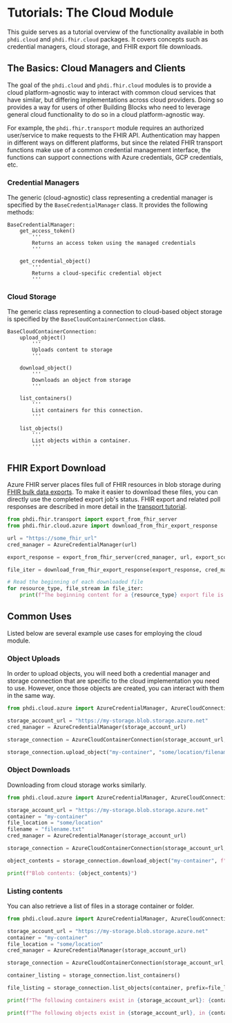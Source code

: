# Tutorials: The Cloud Module

This guide serves as a tutorial overview of the functionality available in both `phdi.cloud` and `phdi.fhir.cloud` packages. It covers concepts such as credential managers, cloud storage, and FHIR export file downloads.

## The Basics: Cloud Managers and Clients

The goal of the `phdi.cloud` and `phdi.fhir.cloud` modules is to provide a cloud platform-agnostic way to interact with common cloud services that have similar, but differing implementations across cloud providers. Doing so provides a way for users of other Building Blocks who need to leverage general cloud functionality to do so in a cloud platform-agnostic way.

For example, the `phdi.fhir.transport` module requires an authorized user/service to make requests to the FHIR API. Authentication may happen in different ways on different platforms, but since the related FHIR transport functions make use of a common credential management interface, the functions can support connections with Azure credentials, GCP credentials, etc.

### Credential Managers

The generic (cloud-agnostic) class representing a credential manager is specified by the `BaseCredentialManager` class. It provides the following methods:

```
BaseCredentialManager:
    get_access_token()
        '''
        Returns an access token using the managed credentials
        '''

    get_credential_object()
        '''
        Returns a cloud-specific credential object
        '''
```

### Cloud Storage

The generic class representing a connection to cloud-based object storage is specified by the `BaseCloudContainerConnection` class.

```
BaseCloudContainerConnection:
    upload_object()
        '''
        Uploads content to storage
        '''

    download_object()
        '''
        Downloads an object from storage
        '''

    list_containers()
        '''
        List containers for this connection.
        '''

    list_objects()
        '''
        List objects within a container.
        '''
```

## FHIR Export Download

Azure FHIR server places files full of FHIR resources in blob storage during [FHIR bulk data exports](http://hl7.org/fhir/uv/bulkdata/export/index.html). To make it easier to download these files, you can directly use the completed export job's status. FHIR export and related poll responses are described in more detail in the [transport tutorial](transport-tutorial.md).

```python
from phdi.fhir.transport import export_from_fhir_server
from phdi.fhir.cloud.azure import download_from_fhir_export_response

url = "https://some_fhir_url"
cred_manager = AzureCredentialManager(url)

export_response = export_from_fhir_server(cred_manager, url, export_scope="Patient", since="2022-01-01T00:00:00Z", resource_type="Patient,Observation")

file_iter = download_from_fhir_export_response(export_response, cred_manager)

# Read the beginning of each downloaded file
for resource_type, file_stream in file_iter:
    print(f"The beginning content for a {resource_type} export file is: {file_stream.read(50)}")
```

## Common Uses

Listed below are several example use cases for employing the cloud module.

### Object Uploads

In order to upload objects, you will need both a credential manager and storage connection that are specific to the cloud implementation you need to use. However, once those objects are created, you can interact with them in the same way.

```python
from phdi.cloud.azure import AzureCredentialManager, AzureCloudConnectionManager

storage_account_url = "https://my-storage.blob.storage.azure.net"
cred_manager = AzureCredentialManager(storage_account_url)

storage_connection = AzureCloudContainerConnection(storage_account_url, cred_manager)

storage_connection.upload_object("my-container", "some/location/filename.txt", message="Hello world!")
```

### Object Downloads

Downloading from cloud storage works similarly.

```python
from phdi.cloud.azure import AzureCredentialManager, AzureCloudConnectionManager

storage_account_url = "https://my-storage.blob.storage.azure.net"
container = "my-container"
file_location = "some/location"
filename = "filename.txt"
cred_manager = AzureCredentialManager(storage_account_url)

storage_connection = AzureCloudContainerConnection(storage_account_url, cred_manager)

object_contents = storage_connection.download_object("my-container", f"{file_location}/{filename}")

print(f"Blob contents: {object_contents}")
```

### Listing contents

You can also retrieve a list of files in a storage container or folder.

```python
from phdi.cloud.azure import AzureCredentialManager, AzureCloudConnectionManager

storage_account_url = "https://my-storage.blob.storage.azure.net"
container = "my-container"
file_location = "some/location"
cred_manager = AzureCredentialManager(storage_account_url)

storage_connection = AzureCloudContainerConnection(storage_account_url, cred_manager)

container_listing = storage_connection.list_containers()

file_listing = storage_connection.list_objects(container, prefix=file_location)

print(f"The following containers exist in {storage_account_url}: {container_listing}")

print(f"The following objects exist in {storage_account_url}, in {container}/{file_location}: {file_listing}")
```

